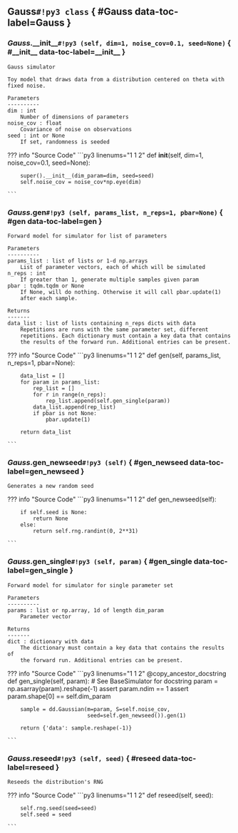 ## **Gauss**`#!py3 class` { #Gauss data-toc-label=Gauss }


### *Gauss*.**\_\_init\_\_**`#!py3 (self, dim=1, noise_cov=0.1, seed=None)` { #\_\_init\_\_ data-toc-label=\_\_init\_\_ }


```
Gauss simulator

Toy model that draws data from a distribution centered on theta with
fixed noise.

Parameters
----------
dim : int
    Number of dimensions of parameters
noise_cov : float
    Covariance of noise on observations
seed : int or None
    If set, randomness is seeded
```


??? info "Source Code" 
	```py3 linenums="1 1 2" 
	def __init__(self, dim=1, noise_cov=0.1, seed=None):
	    
	    super().__init__(dim_param=dim, seed=seed)
	    self.noise_cov = noise_cov*np.eye(dim)
	
	```
### *Gauss*.**gen**`#!py3 (self, params_list, n_reps=1, pbar=None)` { #gen data-toc-label=gen }


```
Forward model for simulator for list of parameters

Parameters
----------
params_list : list of lists or 1-d np.arrays
    List of parameter vectors, each of which will be simulated
n_reps : int
    If greater than 1, generate multiple samples given param
pbar : tqdm.tqdm or None
    If None, will do nothing. Otherwise it will call pbar.update(1)
    after each sample.

Returns
-------
data_list : list of lists containing n_reps dicts with data
    Repetitions are runs with the same parameter set, different
    repetitions. Each dictionary must contain a key data that contains
    the results of the forward run. Additional entries can be present.
```


??? info "Source Code" 
	```py3 linenums="1 1 2" 
	def gen(self, params_list, n_reps=1, pbar=None):
	    
	    data_list = []
	    for param in params_list:
	        rep_list = []
	        for r in range(n_reps):
	            rep_list.append(self.gen_single(param))
	        data_list.append(rep_list)
	        if pbar is not None:
	            pbar.update(1)
	
	    return data_list
	
	```
### *Gauss*.**gen\_newseed**`#!py3 (self)` { #gen\_newseed data-toc-label=gen\_newseed }


```
Generates a new random seed
```


??? info "Source Code" 
	```py3 linenums="1 1 2" 
	def gen_newseed(self):
	    
	    if self.seed is None:
	        return None
	    else:
	        return self.rng.randint(0, 2**31)
	
	```
### *Gauss*.**gen\_single**`#!py3 (self, param)` { #gen\_single data-toc-label=gen\_single }


```
Forward model for simulator for single parameter set

Parameters
----------
params : list or np.array, 1d of length dim_param
    Parameter vector

Returns
-------
dict : dictionary with data
    The dictionary must contain a key data that contains the results of
    the forward run. Additional entries can be present.
```


??? info "Source Code" 
	```py3 linenums="1 1 2" 
	@copy_ancestor_docstring
	def gen_single(self, param):
	    # See BaseSimulator for docstring
	    param = np.asarray(param).reshape(-1)
	    assert param.ndim == 1
	    assert param.shape[0] == self.dim_param
	
	    sample = dd.Gaussian(m=param, S=self.noise_cov,
	                         seed=self.gen_newseed()).gen(1)
	
	    return {'data': sample.reshape(-1)}
	
	```
### *Gauss*.**reseed**`#!py3 (self, seed)` { #reseed data-toc-label=reseed }


```
Reseeds the distribution's RNG
```


??? info "Source Code" 
	```py3 linenums="1 1 2" 
	def reseed(self, seed):
	    
	    self.rng.seed(seed=seed)
	    self.seed = seed
	
	```
